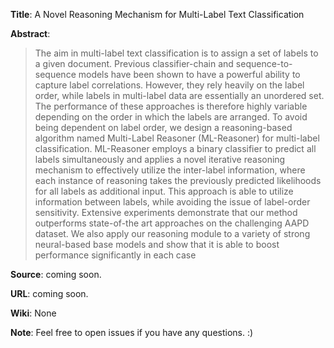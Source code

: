 **Title**: A Novel Reasoning Mechanism for Multi-Label Text Classification

**Abstract**:
> The aim in multi-label text classification is to assign a set of labels to a given document.
> Previous classifier-chain and sequence-to-sequence models have been shown
> to have a powerful ability to capture label correlations. However, they rely heavily
> on the label order, while labels in multi-label data are essentially an unordered set.
> The performance of these approaches is therefore highly variable depending on the
> order in which the labels are arranged. To avoid being dependent on label order, we
> design a reasoning-based algorithm named Multi-Label Reasoner (ML-Reasoner) for
> multi-label classification. ML-Reasoner employs a binary classifier to predict all labels
> simultaneously and applies a novel iterative reasoning mechanism to effectively utilize
> the inter-label information, where each instance of reasoning takes the previously predicted likelihoods
> for all labels as additional input. This approach is able to utilize information between labels,
> while avoiding the issue of label-order sensitivity. Extensive experiments demonstrate that our method
> outperforms state-of-the art approaches on the challenging AAPD dataset. We also apply our
> reasoning module to a variety of strong neural-based base models and show that it is able
> to boost performance significantly in each case

**Source**: coming soon.

**URL**: coming soon.

**Wiki**: None

**Note**: Feel free to open issues if you have any questions. :)
